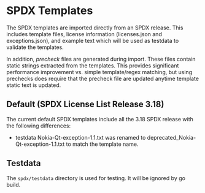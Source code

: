 # SPDX Templates

The SPDX templates are imported directly from an SPDX release.
This includes template files, license information (licenses.json and exceptions.json),
and example text which will be used as testdata to validate the templates.

In addition, *precheck* files are generated during import. These files contain static
strings extracted from the templates. This provides significant performance improvement
vs. simple template/regex matching, but using prechecks does require that the precheck
file are updated anytime template static text is updated.

## Default (SPDX License List Release 3.18)

The current default SPDX templates include all the 3.18 SPDX release with the following differences:

* testdata Nokia-Qt-exception-1.1.txt was renamed to deprecated_Nokia-Qt-exception-1.1.txt to match the template name.

## Testdata

The `spdx/testdata` directory is used for testing. It will be ignored by go build.
